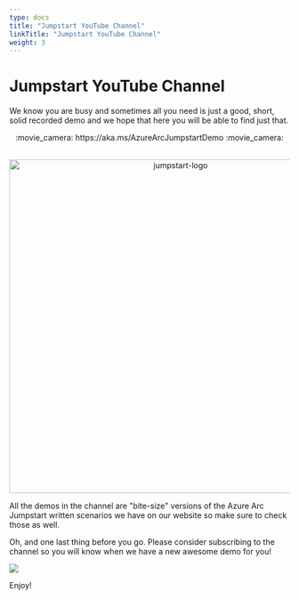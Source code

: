 ```yaml
---
type: docs
title: "Jumpstart YouTube Channel"
linkTitle: "Jumpstart YouTube Channel"
weight: 3
---
```


# Jumpstart YouTube Channel

We know you are busy and sometimes all you need is just a good, short, solid recorded demo and we hope that here you will be able to find just that.

<center>:movie_camera: https://aka.ms/AzureArcJumpstartDemo :movie_camera:</center>
<br>

<p align="center"><img src="/img/youtube_banner.png" alt="jumpstart-logo" width="600"></p>

All the demos in the channel are "bite-size" versions of the Azure Arc Jumpstart written scenarios we have on our website so make sure to check those as well.

Oh, and one last thing before you go. Please consider subscribing to the channel so you will know when we have a new awesome demo for you!

<!-- [![](/img/unblogged.jpg)](http://www.youtube.com/watch?v=YCGKW4pDrXI "Intro to Jumpstart in Azure UNBLOGGED") -->

[![](/img/unblogged.jpg)](https://www.youtube.com/watch?v=gNJaJgSbvtM&ab_channel=EposVox "Intro to Jumpstart in Azure UNBLOGGED")

Enjoy!
